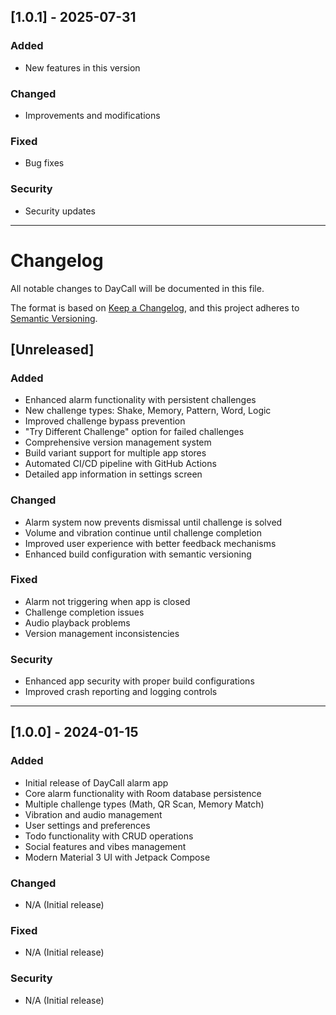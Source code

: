 ## [1.0.1] - 2025-07-31

### Added
- New features in this version

### Changed
- Improvements and modifications

### Fixed
- Bug fixes

### Security
- Security updates

---

# Changelog

All notable changes to DayCall will be documented in this file.

The format is based on [Keep a Changelog](https://keepachangelog.com/en/1.0.0/),
and this project adheres to [Semantic Versioning](https://semver.org/spec/v2.0.0.html).

## [Unreleased]

### Added
- Enhanced alarm functionality with persistent challenges
- New challenge types: Shake, Memory, Pattern, Word, Logic
- Improved challenge bypass prevention
- "Try Different Challenge" option for failed challenges
- Comprehensive version management system
- Build variant support for multiple app stores
- Automated CI/CD pipeline with GitHub Actions
- Detailed app information in settings screen

### Changed
- Alarm system now prevents dismissal until challenge is solved
- Volume and vibration continue until challenge completion
- Improved user experience with better feedback mechanisms
- Enhanced build configuration with semantic versioning

### Fixed
- Alarm not triggering when app is closed
- Challenge completion issues
- Audio playback problems
- Version management inconsistencies

### Security
- Enhanced app security with proper build configurations
- Improved crash reporting and logging controls

---

## [1.0.0] - 2024-01-15

### Added
- Initial release of DayCall alarm app
- Core alarm functionality with Room database persistence
- Multiple challenge types (Math, QR Scan, Memory Match)
- Vibration and audio management
- User settings and preferences
- Todo functionality with CRUD operations
- Social features and vibes management
- Modern Material 3 UI with Jetpack Compose

### Changed
- N/A (Initial release)

### Fixed
- N/A (Initial release)

### Security
- N/A (Initial release) 
